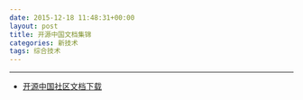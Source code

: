 ```yaml
---
date: 2015-12-18 11:48:31+00:00
layout: post
title: 开源中国文档集锦
categories: 新技术
tags: 综合技术
---
```





----------



* [开源中国社区文档下载](http://www.oschina.net/doc?p=1)


